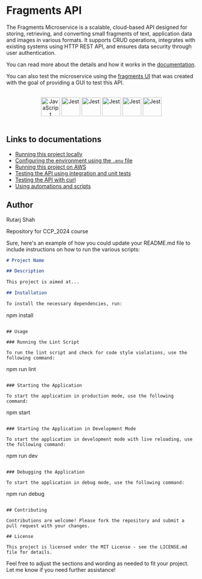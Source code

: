 # Fragments API 

The Fragments Microservice is a scalable, cloud-based API designed for storing, retrieving, and converting small fragments of text, application data and images in various formats. It supports CRUD operations, integrates with existing systems using HTTP REST API, and ensures data security through user authentication.

You can read more about the details and how it works in the [documentation](./_docs/what_is_fragments_microservice.md).

You can also test the microservice using the [fragments UI](https://github.com/AryanK1511/fragments-ui) that was created with the goal of providing a GUI to test this API.
<br /><br />

<div align="center">
  <img src="https://user-images.githubusercontent.com/25181517/117447155-6a868a00-af3d-11eb-9cfe-245df15c9f3f.png" alt="JavaScript" width="50"/>
  <img src="https://user-images.githubusercontent.com/25181517/183859966-a3462d8d-1bc7-4880-b353-e2cbed900ed6.png" alt="Jest" width="50"/>
  <img src="https://user-images.githubusercontent.com/25181517/183896132-54262f2e-6d98-41e3-8888-e40ab5a17326.png" alt="Jest" width="50"/>
  <img src="https://user-images.githubusercontent.com/25181517/187955005-f4ca6f1a-e727-497b-b81b-93fb9726268e.png" alt="Jest" width="50"/>
  <img src="https://user-images.githubusercontent.com/25181517/117207330-263ba280-adf4-11eb-9b97-0ac5b40bc3be.png" alt="Jest" width="50"/>
  <img src="https://user-images.githubusercontent.com/25181517/183868728-b2e11072-00a5-47e2-8a4e-4ebbb2b8c554.png" alt="Jest" width="50"/>
</div>
<br />

## Links to documentations

- [Running this project locally](./_docs/running_locally.md)
- [Configuring the environment using the `.env` file](./_docs/configuring_env_vars.md)
- [Running this project on AWS](./_docs/running_on_aws.md)
- [Testing the API using integration and unit tests](./_docs/running_the_test_cases.md)
- [Testing the API with curl](./_docs/testing_with_curl.md)
- [Using automations and scripts](./_docs/using_automations.md)

## Author
Rutarj Shah


Repository for CCP_2024 course 

Sure, here's an example of how you could update your README.md file to include instructions on how to run the various scripts:

```markdown
# Project Name

## Description

This project is aimed at...

## Installation

To install the necessary dependencies, run:

```
npm install
```

## Usage

### Running the Lint Script

To run the lint script and check for code style violations, use the following command:

```
npm run lint
```

### Starting the Application

To start the application in production mode, use the following command:

```
npm start
```

### Starting the Application in Development Mode

To start the application in development mode with live reloading, use the following command:

```
npm run dev
```

### Debugging the Application

To start the application in debug mode, use the following command:

```
npm run debug
```

## Contributing

Contributions are welcome! Please fork the repository and submit a pull request with your changes.

## License

This project is licensed under the MIT License - see the LICENSE.md file for details.
```

Feel free to adjust the sections and wording as needed to fit your project. Let me know if you need further assistance!
